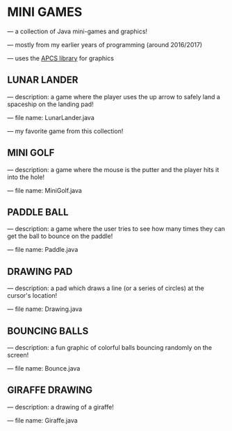 # MINI GAMES

  — a collection of Java mini-games and graphics!
  
  — mostly from my earlier years of programming (around 2016/2017)
  
  — uses the [APCS library](http://apcs.io/) for graphics


## LUNAR LANDER

  — description: a game where the player uses the up arrow to safely land a spaceship on the landing pad!
  
  — file name: LunarLander.java

  — my favorite game from this collection!
  
  
## MINI GOLF

  — description: a game where the mouse is the putter and the player hits it into the hole!
  
  — file name: MiniGolf.java
  
  
## PADDLE BALL

  — description: a game where the user tries to see how many times they can get the ball to bounce on the paddle!
  
  — file name: Paddle.java
  
  
## DRAWING PAD

  — description: a pad which draws a line (or a series of circles) at the cursor's location!
  
  — file name: Drawing.java
  
  
## BOUNCING BALLS

  — description: a fun graphic of colorful balls bouncing randomly on the screen!
  
  — file name: Bounce.java
  
  
## GIRAFFE DRAWING

  — description: a drawing of a giraffe!
  
  — file name: Giraffe.java
